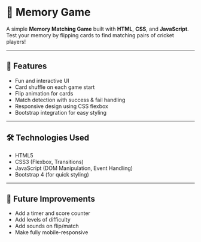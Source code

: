 # 🧠 Memory Game

A simple **Memory Matching Game** built with **HTML**, **CSS**, and **JavaScript**.  
Test your memory by flipping cards to find matching pairs of cricket players!  

---

## 🎯 Features
- Fun and interactive UI  
- Card shuffle on each game start  
- Flip animation for cards  
- Match detection with success & fail handling  
- Responsive design using CSS flexbox  
- Bootstrap integration for easy styling  

---

## 🛠️ Technologies Used
- HTML5
- CSS3 (Flexbox, Transitions)
- JavaScript (DOM Manipulation, Event Handling)
- Bootstrap 4 (for quick styling)

---

## 📌 Future Improvements
- Add a timer and score counter
- Add levels of difficulty
- Add sounds on flip/match
- Make fully mobile-responsive
